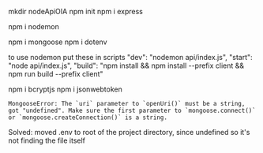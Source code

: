mkdir nodeApiOIA
npm init
npm i express

npm i nodemon


npm i mongoose
npm i dotenv

to use nodemon put these in scripts
    "dev": "nodemon api/index.js",
    "start": "node api/index.js",
    "build": "npm install && npm install --prefix client && npm run build --prefix client"


npm i bcryptjs
npm i jsonwebtoken

```log
MongooseError: The `uri` parameter to `openUri()` must be a string, got "undefined". Make sure the first parameter to `mongoose.connect()` or `mongoose.createConnection()` is a string.
```
Solved:    moved .env to root of the project directory, since undefined so it's not finding the file itself

